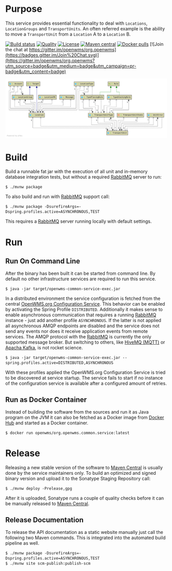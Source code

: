 # Purpose
This service provides essential functionality to deal with `Locations`, `LocationGroups` and `TransportUnits`. An often referred example is
the ability to move a `TransportUnit` from a `Location` A to a `Location` B. 

[![Build status](https://github.com/openwms/org.openwms.common.service/actions/workflows/master-build.yml/badge.svg)](https://github.com/openwms/org.openwms.common.service/actions/workflows/master-build.yml)
[![Quality](https://sonarcloud.io/api/project_badges/measure?project=org.openwms:org.openwms.common.service&metric=alert_status)](https://sonarcloud.io/dashboard?id=org.openwms:org.openwms.common.service)
[![License](https://img.shields.io/badge/License-Apache%202.0-blue.svg)](LICENSE)
[![Maven central](https://img.shields.io/maven-central/v/org.openwms/org.openwms.common.service)](https://search.maven.org/search?q=a:org.openwms.common.service)
[![Docker pulls](https://img.shields.io/docker/pulls/openwms/org.openwms.common.service)](https://hub.docker.com/r/openwms/org.openwms.common.service)
[![Join the chat at https://gitter.im/openwms/org.openwms](https://badges.gitter.im/Join%20Chat.svg)](https://gitter.im/openwms/org.openwms?utm_source=badge&utm_medium=badge&utm_campaign=pr-badge&utm_content=badge)

![ClassDiagram][1]

# Build
Build a runnable fat jar with the execution of all unit and in-memory database integration tests, but without a required [RabbitMQ](https://www.rabbitmq.com)
server to run: 

```
$ ./mvnw package
```

To also build and run with [RabbitMQ](https://www.rabbitmq.com) support call:

```
$ ./mvnw package -DsurefireArgs=-Dspring.profiles.active=ASYNCHRONOUS,TEST
```

This requires a [RabbitMQ](https://www.rabbitmq.com) server running locally with default settings.

# Run

## Run On Command Line
After the binary has been built it can be started from command line. By default no other infrastructure services are required to run this
service.

```
$ java -jar target/openwms-common-service-exec.jar
```

In a distributed environment the service configuration is fetched from the central [OpenWMS.org Configuration Service](https://github.com/spring-labs/org.openwms.configuration).
This behavior can be enabled by activating the Spring Profile `DISTRIBUTED`. Additionally it makes sense to enable asynchronous
communication that requires a running [RabbitMQ](https://www.rabbitmq.com) instance - just add another profile `ASYNCHRONOUS`. If the latter
is not applied all asynchronous AMQP endpoints are disabled and the service does not send any events nor does it receive application events
from remote services. The AMQP protocol with the [RabbitMQ](https://www.rabbitmq.com) is currently the only supported message broker. But
switching to others, like [HiveMQ (MQTT)](https://www.hivemq.com) or [Apacha Kafka](https://kafka.apache.org/), is not rocket science.

```
$ java -jar target/openwms-common-service-exec.jar --spring.profiles.active=DISTRIBUTED,ASYNCHRONOUS
```

With these profiles applied the OpenWMS.org Configuration Service is tried to be discovered at service startup. The service fails to start
if no instance of the configuration service is available after a configured amount of retries.

## Run as Docker Container
Instead of building the software from the sources and run it as Java program on the JVM it can also be fetched as a Docker image from 
[Docker Hub](https://hub.docker.com/repository/docker/openwms/org.openwms.common.service) and started as a Docker container.

```
$ docker run openwms/org.openwms.common.service:latest
```

# Release
Releasing a new stable version of the software to [Maven Central](https://search.maven.org/) is usually done by the service maintainers
only. To build an optimized and signed binary version and upload it to the Sonatype Staging Repository call: 

```
$ ./mvnw deploy -Prelease,gpg
```
After it is uploaded, Sonatype runs a couple of quality checks before it can be manually released to [Maven Central](https://search.maven.org/).

## Release Documentation
To release the API documentation as a static website manually just call the following two Maven commands. This is integrated into the
automated build pipeline as well.

```
$ ./mvnw package -DsurefireArgs=-Dspring.profiles.active=ASYNCHRONOUS,TEST
$ ./mvnw site scm-publish:publish-scm
```

[1]: images/class-overview.png
